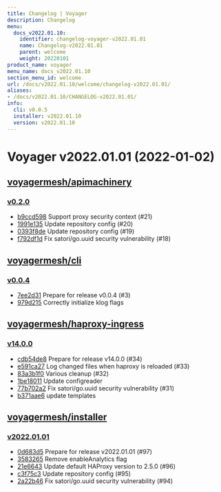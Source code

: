 ```yaml
---
title: Changelog | Voyager
description: Changelog
menu:
  docs_v2022.01.10:
    identifier: changelog-voyager-v2022.01.01
    name: Changelog-v2022.01.01
    parent: welcome
    weight: 20220101
product_name: voyager
menu_name: docs_v2022.01.10
section_menu_id: welcome
url: /docs/v2022.01.10/welcome/changelog-v2022.01.01/
aliases:
- /docs/v2022.01.10/CHANGELOG-v2022.01.01/
info:
  cli: v0.0.5
  installer: v2022.01.10
  version: v2022.01.10
---
```


# Voyager v2022.01.01 (2022-01-02)


## [voyagermesh/apimachinery](https://github.com/voyagermesh/apimachinery)

### [v0.2.0](https://github.com/voyagermesh/apimachinery/releases/tag/v0.2.0)

- [b9ccd598](https://github.com/voyagermesh/apimachinery/commit/b9ccd598) Support proxy security context (#21)
- [1991e135](https://github.com/voyagermesh/apimachinery/commit/1991e135) Update repository config (#20)
- [0393f8de](https://github.com/voyagermesh/apimachinery/commit/0393f8de) Update repository config (#19)
- [f792df1d](https://github.com/voyagermesh/apimachinery/commit/f792df1d) Fix satori/go.uuid security vulnerability (#18)



## [voyagermesh/cli](https://github.com/voyagermesh/cli)

### [v0.0.4](https://github.com/voyagermesh/cli/releases/tag/v0.0.4)

- [7ee2d31](https://github.com/voyagermesh/cli/commit/7ee2d31) Prepare for release v0.0.4 (#3)
- [979d215](https://github.com/voyagermesh/cli/commit/979d215) Correctly initialize klog flags



## [voyagermesh/haproxy-ingress](https://github.com/voyagermesh/haproxy-ingress)

### [v14.0.0](https://github.com/voyagermesh/haproxy-ingress/releases/tag/v14.0.0)

- [cdb54de8](https://github.com/voyagermesh/haproxy-ingress/commit/cdb54de8) Prepare for release v14.0.0 (#34)
- [e591ca27](https://github.com/voyagermesh/haproxy-ingress/commit/e591ca27) Log changed files when haproxy is reloaded (#33)
- [83a3b1f0](https://github.com/voyagermesh/haproxy-ingress/commit/83a3b1f0) Various cleanup (#32)
- [1be18011](https://github.com/voyagermesh/haproxy-ingress/commit/1be18011) Update configreader
- [77b702a2](https://github.com/voyagermesh/haproxy-ingress/commit/77b702a2) Fix satori/go.uuid security vulnerability (#31)
- [b371aae6](https://github.com/voyagermesh/haproxy-ingress/commit/b371aae6) update templates



## [voyagermesh/installer](https://github.com/voyagermesh/installer)

### [v2022.01.01](https://github.com/voyagermesh/installer/releases/tag/v2022.01.01)

- [0d683d5](https://github.com/voyagermesh/installer/commit/0d683d5) Prepare for release v2022.01.01 (#97)
- [3583265](https://github.com/voyagermesh/installer/commit/3583265) Remove enableAnalytics flag
- [21e6643](https://github.com/voyagermesh/installer/commit/21e6643) Update default HAProxy version to 2.5.0 (#96)
- [c3f75c3](https://github.com/voyagermesh/installer/commit/c3f75c3) Update repository config (#95)
- [2a22b46](https://github.com/voyagermesh/installer/commit/2a22b46) Fix satori/go.uuid security vulnerability (#94)




